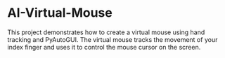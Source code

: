 # AI-Virtual-Mouse
This project demonstrates how to create a virtual mouse using hand tracking and PyAutoGUI. The virtual mouse tracks the movement of your index finger and uses it to control the mouse cursor on the screen.
